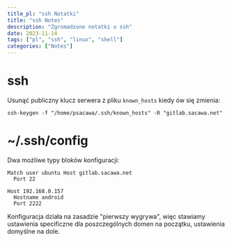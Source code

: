 ```yaml
---
title_pl: "ssh Notatki"
title: "ssh Notes"
description: "Zgromadzone notatki o ssh"
date: 2023-11-14
tags: ["pl", "ssh", "linux", "shell"]
categories: ["Notes"]
---
```


# ssh

Usunąć publiczny klucz serwera z pliku `known_hosts` kiedy ów się zmienia:

```
ssh-keygen -f "/home/psacawa/.ssh/known_hosts" -R "gitlab.sacawa.net"
```

# ~/.ssh/config

Dwa możliwe typy bloków konfiguracji:

```
Match user ubuntu Host gitlab.sacawa.net
  Port 22

Host 192.168.0.157
  Hostname android
  Port 2222
```

Konfiguracja działa na zasadzie "pierwszy wygrywa", więc stawiamy ustawienia specificzne dla poszczególnych domen na początku, ustawienia domyślne na dole.
